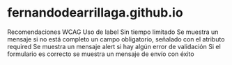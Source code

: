 # fernandodearrillaga.github.io

Recomendaciones WCAG
Uso de label
Sin tiempo limitado
Se muestra un mensaje si no está completo un campo obligatorio, señalado con el atributo required
Se muestra un mensaje alert si hay algún error de validación
Si el formulario es correcto se muestra un mensaje de envío con éxito
